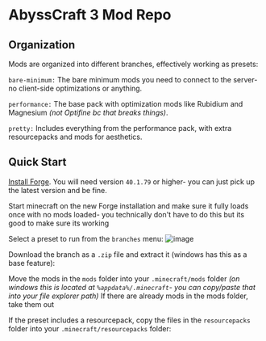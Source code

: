# AbyssCraft 3 Mod Repo

## Organization

Mods are organized into different branches, effectively working as presets:

`bare-minimum:` The bare minimum mods you need to connect to the server- no client-side optimizations or anything.

`performance:` The base pack with optimization mods like Rubidium and Magnesium _(not Optifine bc that breaks things)_.

`pretty:` Includes everything from the performance pack, with extra resourcepacks and mods for aesthetics.

## Quick Start

[Install Forge](https://files.minecraftforge.net/net/minecraftforge/forge/index_1.18.2.html). You will need version `40.1.79` or higher- you can just pick up the latest version and be fine.

Start minecraft on the new Forge installation and make sure it fully loads once with no mods loaded- you technically don't have to do this but its good to make sure its working

Select a preset to run from the `branches` menu:
![image](https://user-images.githubusercontent.com/31070777/206109193-2d5e6ea2-2756-481a-bf5a-3ea23068d9cc.png)

Download the branch as a `.zip` file and extract it (windows has this as a base feature):

Move the mods in the `mods` folder into your `.minecraft/mods` folder _(on windows this is located at `%appdata%/.minecraft`- you can copy/paste that into your file explorer path)_
If there are already mods in the mods folder, take them out

If the preset includes a resourcepack, copy the files in the `resourcepacks` folder into your `.minecraft/resourcepacks` folder:
